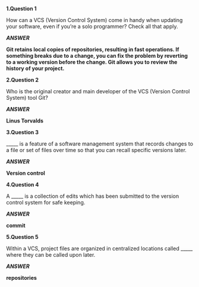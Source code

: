 
**1.Question 1**

How can a VCS (Version Control System) come in handy when updating your software, even if you’re a solo programmer? 
Check all that apply.

***ANSWER***

**Git retains local copies of repositories, resulting in fast operations.
If something breaks due to a change, you can fix the problem by reverting to a working version before the change.
Git allows you to review the history of your project.**



**2.Question 2**

Who is the original creator and main developer of the VCS (Version Control System) tool Git?

***ANSWER***

**Linus Torvalds**



**3.Question 3**

_____ is a feature of a software management system that records changes to a file or set of files over time so that you can recall specific versions later.

***ANSWER***

**Version control**


**4.Question 4**

A _____ is a collection of edits which has been submitted to the version control system for safe keeping.

***ANSWER***

**commit**




**5.Question 5**

Within a VCS, project files are organized in centralized locations called _____ where they can be called upon later.

***ANSWER***

**repositories**

